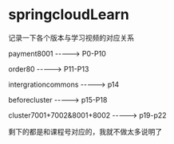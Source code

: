 # springcloudLearn
记录一下各个版本与学习视频的对应关系

payment8001 -----> P0-P10

order80 -----> P11-P13

intergrationcommons  -----> p14

beforecluster -----> p15-P18

cluster7001+7002&8001+8002 -----> p19-p22

剩下的都是和课程号对应的，我就不做太多说明了

